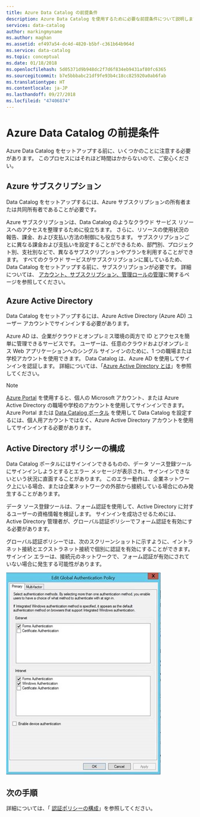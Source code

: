 ```yaml
---
title: Azure Data Catalog の前提条件
description: Azure Data Catalog を使用するために必要な前提条件について説明します。
services: data-catalog
author: markingmyname
ms.author: maghan
ms.assetid: ef497a54-dc4d-4820-b5bf-c361b64b964d
ms.service: data-catalog
ms.topic: conceptual
ms.date: 01/18/2018
ms.openlocfilehash: 5d05371d9b948dc2f7d6f834eb9431af80fc6365
ms.sourcegitcommit: b7e5bbbabc21df9fe93b4c18cc825920a0ab6fab
ms.translationtype: HT
ms.contentlocale: ja-JP
ms.lasthandoff: 09/27/2018
ms.locfileid: "47406874"
---
```

# <a name="azure-data-catalog-prerequisites"></a>Azure Data Catalog の前提条件

Azure Data Catalog をセットアップする前に、いくつかのことに注意する必要があります。 このプロセスにはそれほど時間はかからないので、ご安心ください。

## <a name="azure-subscription"></a>Azure サブスクリプション
Data Catalog をセットアップするには、Azure サブスクリプションの所有者または共同所有者であることが必要です。

Azure サブスクリプションは、Data Catalog のようなクラウド サービス リソースへのアクセスを整理するために役立ちます。 さらに、リソースの使用状況の報告、課金、および支払い方法の制御にも役立ちます。 サブスクリプションごとに異なる課金および支払いを設定することができるため、部門別、プロジェクト別、支社別などで、異なるサブスクリプションやプランを利用することができます。 すべてのクラウド サービスがサブスクリプションに属しているため、Data Catalog をセットアップする前に、サブスクリプションが必要です。 詳細については、 [アカウント、サブスクリプション、管理ロールの管理](../active-directory/users-groups-roles/directory-assign-admin-roles.md)に関するページを参照してください。

## <a name="azure-active-directory"></a>Azure Active Directory
Data Catalog をセットアップするには、Azure Active Directory (Azure AD) ユーザー アカウントでサインインする必要があります。

Azure AD は、企業がクラウドとオンプレミス環境の両方で ID とアクセスを簡単に管理できるサービスです。 ユーザーは、任意のクラウドおよびオンプレミス Web アプリケーションへのシングル サインインのために、1 つの職場または学校アカウントを使用できます。 Data Catalog は、Azure AD を使用してサインインを認証します。 詳細については、「[Azure Active Directory とは](../active-directory/fundamentals/active-directory-whatis.md)」を参照してください。

> [!NOTE]
> [Azure Portal](http://portal.azure.com/) を使用すると、個人の Microsoft アカウント、または Azure Active Directory の職場や学校のアカウントを使用してサインインできます。 Azure Portal または [Data Catalog ポータル](http://www.azuredatacatalog.com) を使用して Data Catalog を設定するには、個人用アカウントではなく、Azure Active Directory アカウントを使用してサインインする必要があります。
>
>

## <a name="active-directory-policy-configuration"></a>Active Directory ポリシーの構成
Data Catalog ポータルにはサインインできるものの、データ ソース登録ツールにサインインしようとするとエラー メッセージが表示され、サインインできないという状況に直面することがあります。 このエラー動作は、企業ネットワーク上にいる場合、または企業ネットワークの外部から接続している場合にのみ発生することがあります。

データ ソース登録ツールは、フォーム認証を使用して、Active Directory に対するユーザーの資格情報を検証します。 サインインを成功させるためには、Active Directory 管理者が、グローバル認証ポリシーでフォーム認証を有効にする必要があります。

グローバル認証ポリシーでは、次のスクリーンショットに示すように、イントラネット接続とエクストラネット接続で個別に認証を有効にすることができます。 サインイン エラーは、接続元のネットワークで、フォーム認証が有効にされていない場合に発生する可能性があります。

 ![Active Directory グローバル認証ポリシー](./media/data-catalog-prerequisites/global-auth-policy.png)

## <a name="next-steps"></a>次の手順
詳細については、「 [認証ポリシーの構成](https://technet.microsoft.com/library/dn486781.aspx)」を参照してください。
